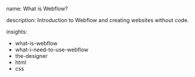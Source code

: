 name: What is Webflow?

description: Introduction to Webflow and creating websites without code.

insights:
  - what-is-webflow
  - what-i-need-to-use-webflow
  - the-designer
  - html
  - css